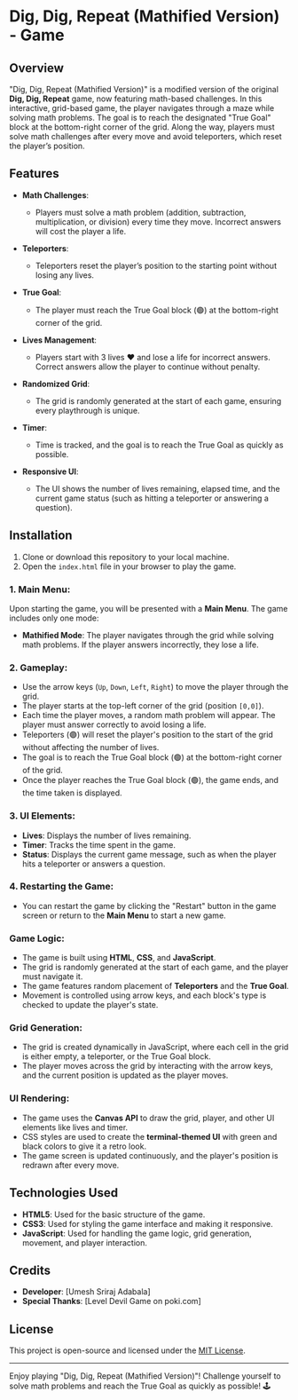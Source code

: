 # Dig, Dig, Repeat (Mathified Version) - Game

## Overview

"Dig, Dig, Repeat (Mathified Version)" is a modified version of the original **Dig, Dig, Repeat** game, now featuring math-based challenges. In this interactive, grid-based game, the player navigates through a maze while solving math problems. The goal is to reach the designated "True Goal" block at the bottom-right corner of the grid. Along the way, players must solve math challenges after every move and avoid teleporters, which reset the player’s position.

## Features

- **Math Challenges**: 
  - Players must solve a math problem (addition, subtraction, multiplication, or division) every time they move. Incorrect answers will cost the player a life.
  
- **Teleporters**: 
  - Teleporters reset the player’s position to the starting point without losing any lives.
  
- **True Goal**: 
  - The player must reach the True Goal block (🟢) at the bottom-right corner of the grid.
  
- **Lives Management**: 
  - Players start with 3 lives ❤️ and lose a life for incorrect answers. Correct answers allow the player to continue without penalty.
  
- **Randomized Grid**: 
  - The grid is randomly generated at the start of each game, ensuring every playthrough is unique.
  
- **Timer**: 
  - Time is tracked, and the goal is to reach the True Goal as quickly as possible.

- **Responsive UI**:
  - The UI shows the number of lives remaining, elapsed time, and the current game status (such as hitting a teleporter or answering a question).

## Installation

1. Clone or download this repository to your local machine.
2. Open the `index.html` file in your browser to play the game.
   
### 1. Main Menu:
Upon starting the game, you will be presented with a **Main Menu**. The game includes only one mode:
- **Mathified Mode**: The player navigates through the grid while solving math problems. If the player answers incorrectly, they lose a life.

### 2. Gameplay:
- Use the arrow keys (`Up`, `Down`, `Left`, `Right`) to move the player through the grid.
- The player starts at the top-left corner of the grid (position `[0,0]`).
- Each time the player moves, a random math problem will appear. The player must answer correctly to avoid losing a life.
- Teleporters (🟣) will reset the player's position to the start of the grid without affecting the number of lives.
- The goal is to reach the True Goal block (🟢) at the bottom-right corner of the grid.
- Once the player reaches the True Goal block (🟢), the game ends, and the time taken is displayed.

### 3. UI Elements:
- **Lives**: Displays the number of lives remaining.
- **Timer**: Tracks the time spent in the game.
- **Status**: Displays the current game message, such as when the player hits a teleporter or answers a question.

### 4. Restarting the Game:
- You can restart the game by clicking the "Restart" button in the game screen or return to the **Main Menu** to start a new game.


### **Game Logic**:
- The game is built using **HTML**, **CSS**, and **JavaScript**.
- The grid is randomly generated at the start of each game, and the player must navigate it.
- The game features random placement of **Teleporters** and the **True Goal**.
- Movement is controlled using arrow keys, and each block's type is checked to update the player's state.

### **Grid Generation**:
- The grid is created dynamically in JavaScript, where each cell in the grid is either empty, a teleporter, or the True Goal block.
- The player moves across the grid by interacting with the arrow keys, and the current position is updated as the player moves.

### **UI Rendering**:
- The game uses the **Canvas API** to draw the grid, player, and other UI elements like lives and timer.
- CSS styles are used to create the **terminal-themed UI** with green and black colors to give it a retro look.
- The game screen is updated continuously, and the player's position is redrawn after every move.

## Technologies Used

- **HTML5**: Used for the basic structure of the game.
- **CSS3**: Used for styling the game interface and making it responsive.
- **JavaScript**: Used for handling the game logic, grid generation, movement, and player interaction.

## Credits

- **Developer**: [Umesh Sriraj Adabala]
- **Special Thanks**: [Level Devil Game on poki.com]

## License

This project is open-source and licensed under the [MIT License](LICENSE).

---

Enjoy playing "Dig, Dig, Repeat (Mathified Version)"! Challenge yourself to solve math problems and reach the True Goal as quickly as possible! 🕹️
